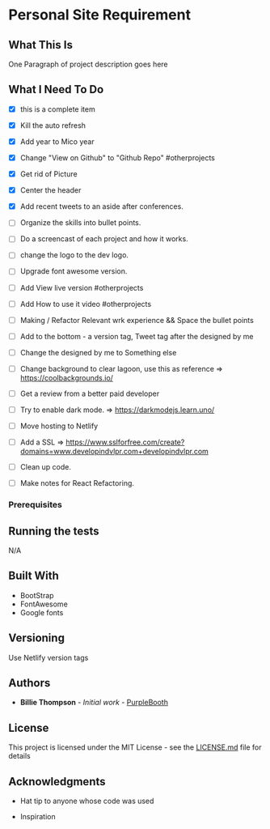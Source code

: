 # Personal Site Requirement

## What This Is
One Paragraph of project description goes here

## What I Need To Do
- [x] this is a complete item
- [x] Kill the auto refresh
- [x] Add year to Mico year
- [x] Change "View on Github" to "Github Repo" #otherprojects
- [x] Get rid of Picture
- [x] Center the header 
- [x] Add recent tweets to an aside after conferences.
- [ ] Organize the skills into bullet points. 
- [ ] Do a screencast of each project and how it works.
- [ ] change the logo to the dev logo.
- [ ] Upgrade font awesome version.
- [ ] Add View live version #otherprojects
- [ ] Add How to use it video #otherprojects
- [ ] Making / Refactor Relevant wrk experience && Space the bullet points

- [ ] Add to the bottom - a version tag, Tweet tag after the designed by me
- [ ] Change the designed by me to Something else
- [ ] Change background to clear lagoon, use this as reference => https://coolbackgrounds.io/
- [ ] Get a review from a better paid developer
- [ ] Try to enable dark mode. => https://darkmodejs.learn.uno/
- [ ] Move hosting to Netlify
- [ ] Add a SSL => https://www.sslforfree.com/create?domains=www.developindvlpr.com+developindvlpr.com
- [ ] Clean up code.
- [ ] Make notes for React Refactoring.


### Prerequisites


## Running the tests
N/A


## Built With
- BootStrap
- FontAwesome
- Google fonts

## Versioning
Use Netlify version tags

## Authors
* **Billie Thompson** - *Initial work* - [PurpleBooth](https://github.com/PurpleBooth)

## License

This project is licensed under the MIT License - see the [LICENSE.md](LICENSE.md) file for details

## Acknowledgments

* Hat tip to anyone whose code was used

* Inspiration


